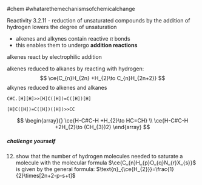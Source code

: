 #chem #whatarethemechanismsofchemicalchange

Reactivity 3.2.11 - reduction of unsaturated compounds by the addition of hydrogen lowers the degree of unsaturation

- alkenes and alkynes contain reactive $\pi$ bonds
- this enables them to undergo **addition reactions**

alkenes react by electrophilic addition

alkenes reduced to alkanes by reacting with hydrogen:
$$
\ce{C_{n}H_{2n} +H_{2}\to C_{n}H_{2n+2}}
$$
alkynes reduced to alkenes and alkanes
```smiles
C#C.[H][H]>>[H]C([H])=C([H])[H]
```
```smiles
[H]C([H])=C([H])([H])>>CC
```

$$
\begin{array}{}
\ce{H-C#C-H +H_{2}\to HC=CH} \\
\ce{H-C#C-H +2H_{2}\to (CH_{3})2}
\end{array}
$$
##### challenge yourself
12. show that the number of hydrogen molecules needed to saturate a molecule with the molecular formula $\ce{C_{n}H_{p}O_{q}N_{r}X_{s}}$ is given by the general formula: $\text{n}_{\ce{H_{2}}}=\frac{1}{2}\times[2n+2-p-s+t]$

